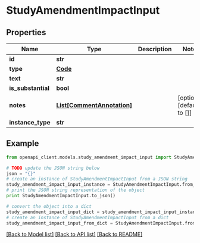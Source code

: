 # StudyAmendmentImpactInput


## Properties
Name | Type | Description | Notes
------------ | ------------- | ------------- | -------------
**id** | **str** |  | 
**type** | [**Code**](Code.md) |  | 
**text** | **str** |  | 
**is_substantial** | **bool** |  | 
**notes** | [**List[CommentAnnotation]**](CommentAnnotation.md) |  | [optional] [default to []]
**instance_type** | **str** |  | 

## Example

```python
from openapi_client.models.study_amendment_impact_input import StudyAmendmentImpactInput

# TODO update the JSON string below
json = "{}"
# create an instance of StudyAmendmentImpactInput from a JSON string
study_amendment_impact_input_instance = StudyAmendmentImpactInput.from_json(json)
# print the JSON string representation of the object
print StudyAmendmentImpactInput.to_json()

# convert the object into a dict
study_amendment_impact_input_dict = study_amendment_impact_input_instance.to_dict()
# create an instance of StudyAmendmentImpactInput from a dict
study_amendment_impact_input_from_dict = StudyAmendmentImpactInput.from_dict(study_amendment_impact_input_dict)
```
[[Back to Model list]](../README.md#documentation-for-models) [[Back to API list]](../README.md#documentation-for-api-endpoints) [[Back to README]](../README.md)



